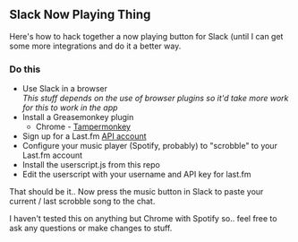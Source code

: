 ## Slack Now Playing Thing ##

Here's how to hack together a now playing button for Slack (until I can get some more integrations and do it a better way.

### Do this
* Use Slack in a browser  
    *This stuff depends on the use of browser plugins so it'd take more work for this to work in the app*
* Install a Greasemonkey plugin
    * Chrome - [Tampermonkey](https://chrome.google.com/webstore/detail/tampermonkey/dhdgffkkebhmkfjojejmpbldmpobfkfo?hl=en)
* Sign up for a Last.fm [API account](http://www.last.fm/api/account/create)
* Configure your music player (Spotify, probably) to "scrobble" to your Last.fm account
* Install the userscript.js from this repo
* Edit the userscript with your username and API key for last.fm

That should be it.. Now press the music button in Slack to paste your current / last scrobble song to the chat.  

I haven't tested this on anything but Chrome with Spotify so.. feel free to ask any questions or make changes to stuff.
